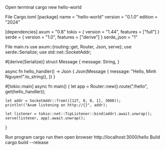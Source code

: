 Open terminal
cargo new hello-world

File Cargo.toml
[package]
name = "hello-world"
version = "0.1.0"
edition = "2024"

[dependencies]
axum = "0.8"
tokio = { version = "1.44", features = ["full"] }
serde = { version = "1.0", features = ["derive"] }
serde_json = "1"

File main.rs
use axum::{routing::get, Router, Json, serve};
use serde::Serialize;
use std::net::SocketAddr;

#[derive(Serialize)]
struct Message {
    message: String,
}


async fn hello_handler() -> Json<Message> {
    Json(Message {
        message: "Hello, Minh Nguyen!".to_string(),
    })
}

#[tokio::main]
async fn main() {
    let app = Router::new().route("/hello", get(hello_handler));

    let addr = SocketAddr::from(([127, 0, 0, 1], 3000));
    println!("Axum listening on http://{}", addr);

    let listener = tokio::net::TcpListener::bind(addr).await.unwrap();
    serve(listener, app).await.unwrap();
}

Run program cargo run then open browser http://localhost:3000/hello
Build cargo build --release
